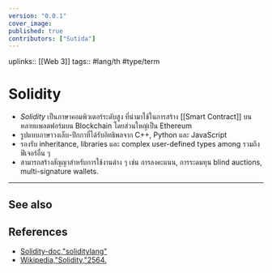 ```yaml
---
version: "0.0.1"
cover_image:
published: true
contributors: ["Sutida"]
---
```

uplinks:: [[Web 3]]
tags:: #lang/th #type/term

# Solidity
- *Solidity* เป็นภาษาคอมพิวเตอร์ระดับสูง ที่นำมาใช้ในการสร้าง [[Smart Contract]] บนหลายเเพลตฟอร์มบน Blockchain โดยส่วนใหญ่เป็น Ethereum 
- รูปแบบภาษาวงเล็บ-ปีกกาที่ได้รับอิทธิพลจาก C++, Python และ JavaScript 
- รองรับ inheritance, libraries และ  complex user-defined types among รวมถึงฟีเจอร์อื่น ๆ
- สามารถสร้างสัญญาสำหรับการใช้งานต่าง ๆ เช่น การลงคะแนน, การระดมทุน blind auctions, multi-signature wallets. 
---
## See also
## References
- [Solidity-doc,"soliditylang"](https://docs.soliditylang.org/en/v0.8.13/)
- [Wikipedia,"Solidity,"2564.](https://th.wikipedia.org/wiki/%E0%B8%8B%E0%B8%AD%E0%B8%A5%E0%B8%B4%E0%B8%94%E0%B8%B4%E0%B8%95%E0%B8%B5)
